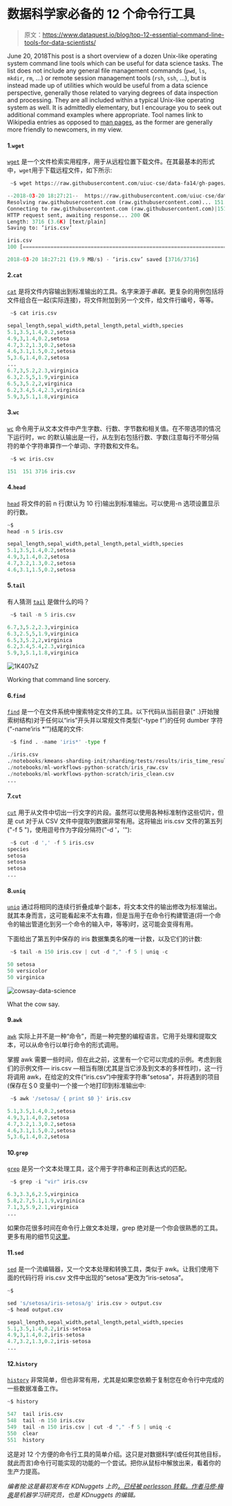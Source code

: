 # 数据科学家必备的 12 个命令行工具

> 原文：<https://www.dataquest.io/blog/top-12-essential-command-line-tools-for-data-scientists/>

June 20, 2018This post is a short overview of a dozen Unix-like operating system command line tools which can be useful for data science tasks. The list does not include any general file management commands (`pwd`, `ls`, `mkdir`, `rm`, …) or remote session management tools (`rsh`, `ssh`, …), but is instead made up of utilities which would be useful from a data science perspective, generally those related to varying degrees of data inspection and processing. They are all included within a typical Unix-like operating system as well. It is admittedly elementary, but I encourage you to seek out additional command examples where appropriate. Tool names link to Wikipedia entries as opposed to [man pages](https://linux.die.net/man/), as the former are generally more friendly to newcomers, in my view.

#### 1.`wget`

[`wget`](https://en.wikipedia.org/wiki/Wget) 是一个文件检索实用程序，用于从远程位置下载文件。在其最基本的形式中，`wget`用于下载远程文件，如下所示:

```py
 ~$ wget https://raw.githubusercontent.com/uiuc-cse/data-fa14/gh-pages/data/iris.csv

--2018-03-20 18:27:21--  https://raw.githubusercontent.com/uiuc-cse/data-fa14/gh-pages/data/iris.csv
Resolving raw.githubusercontent.com (raw.githubusercontent.com)... 151.101.20.133
Connecting to raw.githubusercontent.com (raw.githubusercontent.com)|151.101.20.133|:443... connected.
HTTP request sent, awaiting response... 200 OK
Length: 3716 (3.6K) [text/plain]
Saving to: ‘iris.csv’

iris.csv
100 [=======================================================================================================>]   3.63K  --.-KB/s    in 0s      

2018-03-20 18:27:21 (19.9 MB/s) - ‘iris.csv’ saved [3716/3716]
```

#### 2.`cat`

[`cat`](https://en.wikipedia.org/wiki/Cat_(Unix)) 是将文件内容输出到标准输出的工具。名字来源于*串联*。更复杂的用例包括将文件组合在一起(实际连接)，将文件附加到另一个文件，给文件行编号，等等。

```py
 ~$ cat iris.csv

sepal_length,sepal_width,petal_length,petal_width,species
5.1,3.5,1.4,0.2,setosa
4.9,3,1.4,0.2,setosa
4.7,3.2,1.3,0.2,setosa
4.6,3.1,1.5,0.2,setosa
5,3.6,1.4,0.2,setosa
...
6.7,3,5.2,2.3,virginica
6.3,2.5,5,1.9,virginica
6.5,3,5.2,2,virginica
6.2,3.4,5.4,2.3,virginica
5.9,3,5.1,1.8,virginica
```

#### 3.`wc`

[`wc`](https://en.wikipedia.org/wiki/Wc_(Unix)) 命令用于从文本文件中产生字数、行数、字节数和相关值。在不带选项的情况下运行时，wc 的默认输出是一行，从左到右包括行数、字数(注意每行不带分隔符的单个字符串算作一个单词)、字符数和文件名。

```py
 ~$ wc iris.csv

151  151 3716 iris.csv
```

#### 4.`head`

[`head`](https://en.wikipedia.org/wiki/Head_(Unix)) 将文件的前 n 行(默认为 10 行)输出到标准输出。可以使用-n 选项设置显示的行数。

```py
~$ 
head -n 5 iris.csv

sepal_length,sepal_width,petal_length,petal_width,species
5.1,3.5,1.4,0.2,setosa
4.9,3,1.4,0.2,setosa
4.7,3.2,1.3,0.2,setosa
4.6,3.1,1.5,0.2,setosa
```

#### 5.`tail`

有人猜测 [`tail`](https://en.wikipedia.org/wiki/Tail_(Unix)) 是做什么的吗？

```py
 ~$ tail -n 5 iris.csv

6.7,3,5.2,2.3,virginica
6.3,2.5,5,1.9,virginica
6.5,3,5.2,2,virginica
6.2,3.4,5.4,2.3,virginica
5.9,3,5.1,1.8,virginica
```

![1K407sZ](img/50d7087d518ff9adf4380fcd0c2315e6.png)


Working that command line sorcery.


#### 6.`find`

[`find`](https://en.wikipedia.org/wiki/Find_(Unix)) 是一个在文件系统中搜索特定文件的工具。以下代码从当前目录(" .)开始搜索树结构)对于任何以“iris”开头并以常规文件类型(“-type f”)的任何 dumber 字符(“-name‘iris *’”)结尾的文件:

```py
 ~$ find . -name 'iris*' -type f

./iris.csv
./notebooks/kmeans-sharding-init/sharding/tests/results/iris_time_results.csv
./notebooks/ml-workflows-python-scratch/iris_raw.csv
./notebooks/ml-workflows-python-scratch/iris_clean.csv
... 
```

#### 7.`cut`

[`cut`](https://en.wikipedia.org/wiki/Cut_(Unix)) 用于从文件中切出一行文字的片段。虽然可以使用各种标准制作这些切片，但是 cut 对于从 CSV 文件中提取列数据非常有用。这将输出 iris.csv 文件的第五列("-f 5 ")，使用逗号作为字段分隔符("-d '，'"):

```py
 ~$ cut -d ',' -f 5 iris.csv
species
setosa
setosa
setosa
... 
```

#### 8.`uniq`

[`uniq`](https://en.wikipedia.org/wiki/Uniq) 通过将相同的连续行折叠成单个副本，将文本文件的输出修改为标准输出。就其本身而言，这可能看起来不太有趣，但是当用于在命令行构建管道(将一个命令的输出管道化到另一个命令的输入中，等等)时，这可能会变得有用。

下面给出了第五列中保存的 iris 数据集类名的唯一计数，以及它们的计数:

```py
 ~$ tail -n 150 iris.csv | cut -d "," -f 5 | uniq -c

50 setosa
50 versicolor
50 virginica 
```

![cowsay-data-science](img/73155c9f608bdc785676d2f0a56e9bc6.png)


What the cow say.


#### 9.`awk`

[`awk`](https://en.wikipedia.org/wiki/AWK) 实际上并不是一种“命令”，而是一种完整的编程语言。它用于处理和提取文本，可以从命令行以单行命令的形式调用。

掌握 awk 需要一些时间，但在此之前，这里有一个它可以完成的示例。考虑到我们的示例文件— iris.csv —相当有限(尤其是当它涉及到文本的多样性时)，这一行将调用 awk，在给定的文件(“iris.csv”)中搜索字符串“setosa”，并将遇到的项目(保存在＄0 变量中)一个接一个地打印到标准输出中:

```py
 ~$ awk '/setosa/ { print $0 }' iris.csv

5.1,3.5,1.4,0.2,setosa
4.9,3,1.4,0.2,setosa
4.7,3.2,1.3,0.2,setosa
4.6,3.1,1.5,0.2,setosa
5,3.6,1.4,0.2,setosa 
```

#### 10.`grep`

[`grep`](https://en.wikipedia.org/wiki/Grep) 是另一个文本处理工具，这个用于字符串和正则表达式的匹配。

```py
 ~$ grep -i "vir" iris.csv

6.3,3.3,6,2.5,virginica
5.8,2.7,5.1,1.9,virginica
7.1,3,5.9,2.1,virginica
... 
```

如果你花很多时间在命令行上做文本处理，grep 绝对是一个你会很熟悉的工具。更多有用的细节见[这里](https://www.thegeekstuff.com/2009/03/15-practical-unix-grep-command-examples)。

#### 11.`sed`

[`sed`](https://en.wikipedia.org/wiki/Sed) 是一个流编辑器，又一个文本处理和转换工具，类似于 awk。让我们使用下面的代码行将 iris.csv 文件中出现的“setosa”更改为“iris-setosa”。

```py
~$ 

sed 's/setosa/iris-setosa/g' iris.csv > output.csv
~$ head output.csv

sepal_length,sepal_width,petal_length,petal_width,species
5.1,3.5,1.4,0.2,iris-setosa
4.9,3,1.4,0.2,iris-setosa
4.7,3.2,1.3,0.2,iris-setosa
... 
```

#### 12.`history`

[`history`](https://en.wikipedia.org/wiki/History_(Unix)) 非常简单，但也非常有用，尤其是如果您依赖于复制您在命令行中完成的一些数据准备工作。

```py
~$ history

547  tail iris.csv
548  tail -n 150 iris.csv
549  tail -n 150 iris.csv | cut -d "," -f 5 | uniq -c
550  clear
551  history 
```

这是对 12 个方便的命令行工具的简单介绍。这只是对数据科学(或任何其他目标，就此而言)命令行可能实现的功能的一个尝试。把你从鼠标中解放出来，看着你的生产力提高。

*编者按:这是最初发布在 KDNuggets 上的[，已经被 perlesson 转载。作者](https://www.kdnuggets.com/2018/03/top-12-essential-command-line-tools-data-scientists.html?utm_source=dataquest&utm_medium=blog)[马修·梅奥](https://www.linkedin.com/in/mattmayo13/)是机器学习研究员，也是 KDnuggets 的编辑。*